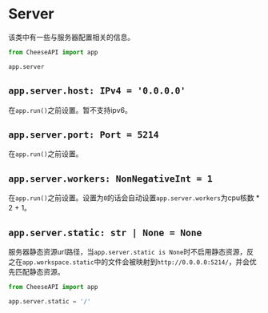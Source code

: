 # **Server**

该类中有一些与服务器配置相关的信息。

```python
from CheeseAPI import app

app.server
```

## **`app.server.host: IPv4 = '0.0.0.0'`**

在`app.run()`之前设置。暂不支持ipv6。

## **`app.server.port: Port = 5214`**

在`app.run()`之前设置。

## **`app.server.workers: NonNegativeInt = 1`**

在`app.run()`之前设置。设置为`0`的话会自动设置`app.server.workers`为cpu核数 * 2 + 1。

## **`app.server.static: str | None = None`**

服务器静态资源url路径，当`app.server.static is None`时不启用静态资源，反之在`app.workspace.static`中的文件会被映射到`http://0.0.0.0:5214/`，并会优先匹配静态资源。

```python
from CheeseAPI import app

app.server.static = '/'
```

